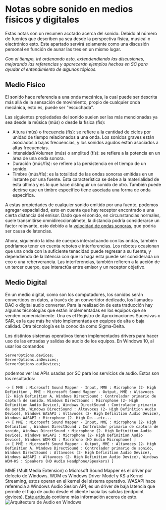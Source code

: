 # Notas sobre sonido en medios físicos y digitales

Estas notas son un resumen acotado acerca del sonido. Debido al número de fuentes que describen ya sea desde la perspectiva física, musical o electrónico esto. Este apartado servirá solamente como una discusión personal en función de aunar las tres en un mismo lugar.

_Con el tiempo, iré ordenando esto, extendendiendo las discusiones, mejorando las referencias y aparecerán ejemplos hechos en SC para ayudar al entendimiento de algunos tópicos._

## Medio Físico

El sonido hace referencia a una onda mecánica, la cual puede ser descrita más allá de la sensación de movimiento, propio de cualquier onda mecánica, esto es, puede ser "escuchada". 

Las siguientes propiedades del sonido suelen ser las más mencionadas ya sea desde la música (mús) o  desde la física (fís):
- Altura (mús) o frecuencia (fís): se refiere a la cantidad de ciclos por unidad de tiempo relacionados a una onda. Los sonidos graves están asociados a bajas frecuencias, y los sonidos agudos están asociados a altas frecuencías.
- Intensidad/Volumen (mús) o amplitud (fís): se refiere a la potencia en un área de una onda sonora.
- Duración (mús/fís): se refiere a la persistencia en el tiempo de un sonido.
- Timbre (mús/fís): es la totalidad de las ondas sonoras emitidas en un instante por una fuente. Esta característica se debe a la materialidad de esta última y es lo que hace distinguir un sonido de otro. También puede decirse que un timbre específico tiene asociada una forma de onda específica.

A estas propiedades de cualquier sonido emitido por una fuente, podemos agregar espacialidad, esto en cuenta que hay receptor encontrado a una cierta distancia del emisor. Dado que el sonido, en circunstancias normales, suele transmitirse omnidireccionalmete, la distancia podría considerarse un factor relevante, esto debido a la [velocidad de ondas sonoras](https://openstax.org/books/f%C3%ADsica-universitaria-volumen-1/pages/17-2-velocidad-del-sonido "ir a link"), que podría ser causa de latencias. 

Ahora, siguiendo la idea de cuerpos interactuando con las ondas, también podríamos tener en cuenta rebotes e interferencias. Los rebotes ocasionan que una onda con la suficiente tenacidad puede regresar a su fuente, y dependiendo de la latencia con que lo haga esta puede ser considerada un eco o una reberverancia. Las interferencias, también refieren a la acción de un tercer cuerpo, que interactúa entre emisor y un receptor objetivo.

## Medio Digital

En un medio digital, como son los computadores, los sonidos serán convertidos en datos, a través de un convertidor dedicado, los llamados DAC o digital audio converter. Para la realización de esta traducción hay algunas técnologías que están implementadas en los equipos que se venden comercialmente. Una es el Registro de Aproximaciones Sucesivas o SAR, es la que más he visto implementada en equipos de alta o baja calidad. Otra técnología es la conocida como Sigma-Delta.

Los distintos sistemas operativos tienen implementados drivers para hacer uso de las entradas y salidas de audio de los equipos. En Windows 10, al usar los comandos

```supercollider
ServerOptions.devices;
ServerOptions.inDevices;
ServerOptions.outDevices;
```

podemos ver las APIs usadas por SC para los servicios de audio. Estos son los resultados:

```supercollider
-> [ MME : Microsoft Sound Mapper - Input, MME : Microphone (2- High Definition , MME : Microsoft Sound Mapper - Output, MME : Altavoces (2- High Definition A, Windows DirectSound : Controlador primario de captura de sonido, Windows DirectSound : Microphone (2- High Definition Audio Device), Windows DirectSound : Controlador primario de sonido, Windows DirectSound : Altavoces (2- High Definition Audio Device), Windows WASAPI : Altavoces (2- High Definition Audio Device), Windows WASAPI : Microphone (2- High De...etc...
-> [ MME : Microsoft Sound Mapper - Input, MME : Microphone (2- High Definition , Windows DirectSound : Controlador primario de captura de sonido, Windows DirectSound : Microphone (2- High Definition Audio Device), Windows WASAPI : Microphone (2- High Definition Audio Device), Windows WDM-KS : Micrófono (HD Audio Microphone) ]
-> [ MME : Microsoft Sound Mapper - Output, MME : Altavoces (2- High Definition A, Windows DirectSound : Controlador primario de sonido, Windows DirectSound : Altavoces (2- High Definition Audio Device), Windows WASAPI : Altavoces (2- High Definition Audio Device), Windows WDM-KS : Speakers (HD Audio Headphone/Speakers) ]
```

MME (MultiMedia Extension) o Microsoft Sound Mapper es el driver por defecto de Windows. WDM es Windows Driver Model y KS a Kernel Streaming, estos operan en el kernel del sistema operativo. 
WASAPI hace referencia a Windows Audio Sesion API, es un driver de baja latencia que permite el flujo de audio desde el cliente hacia las salidas (endpoint devices). [Este artículo](https://www.thewelltemperedcomputer.com/KB/WASAPI.htm) contiene más información acerca de esto.
![Arquitectura de Audio en Windows](https://www.thewelltemperedcomputer.com/Pictures/Software/Tweak/DiagramWinAudio.jpg "Arquitectura de Audio en Windows")